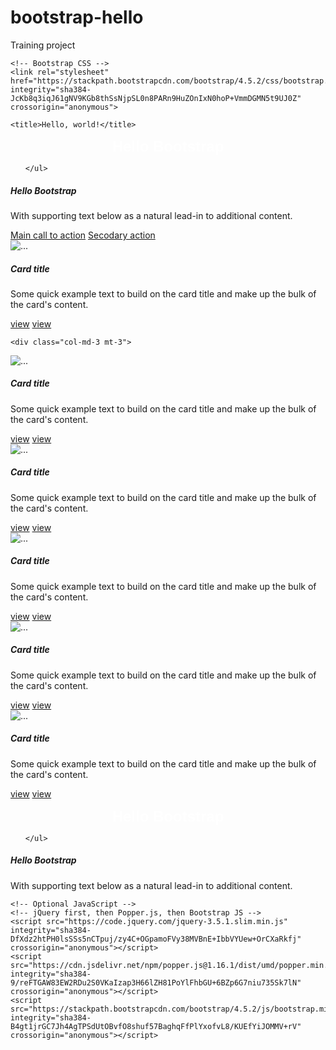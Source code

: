 # bootstrap-hello
Training project
<!doctype html>
<html lang="en">
  <head>
    <!-- Required meta tags -->
    <meta charset="utf-8">
    <meta name="viewport" content="width=device-width, initial-scale=1, shrink-to-fit=no">

    <!-- Bootstrap CSS -->
    <link rel="stylesheet" href="https://stackpath.bootstrapcdn.com/bootstrap/4.5.2/css/bootstrap.min.css" integrity="sha384-JcKb8q3iqJ61gNV9KGb8thSsNjpSL0n8PARn9HuZOnIxN0hoP+VmmDGMN5t9UJ0Z" crossorigin="anonymous">

    <title>Hello, world!</title>
  </head>
  <body>
  
  
  
  <nav class="navbar navbar-dark bg-dark">
  <!-- Navbar content -->
<P Align="center" ><FONT FACE="Arial" SIZE="5" COLOR="#FFFFFF"> 
 <B>Hello Bootstrap</B></FONT></P>

</nav>




<div class="card text-center">
  <div class="card-header">
    <ul class="nav nav-tabs card-header-tabs">
    
     
    </ul>
  </div>
  <div class="card-body">
    <h5 class="card-title">Hello Bootstrap</h5>
    <p class="card-text">With supporting text below as a natural lead-in to additional content.</p>
    <a href="#" class="btn btn-primary">Main call to action</a>
    <a href="#" class="btn btn-primary">Secodary action</a>
  </div>
</div>


 
 
 <div class="container mt-5 mb-5">
  <div class="row">
<div class="col-md-3 mt-3">
<div class="card" >
  <img src="D:/h.jpg" class="card-img-top" alt="...">
  <div class="card-body">
    <h5 class="card-title">Card title</h5>
    <p class="card-text">Some quick example text to build on the card title and make up the bulk of the card's content.</p>
    <a href="#" class="btn btn-primary">view</a>
     <a href="#" class="btn btn-primary">view</a>
  </div>
</div>
</div>
    
    <div class="col-md-3 mt-3">
<div class="card" >
  <img src="D:/h.jpg" class="card-img-top" alt="...">
  <div class="card-body">
    <h5 class="card-title">Card title</h5>
    <p class="card-text">Some quick example text to build on the card title and make up the bulk of the card's content.</p>
    <a href="#" class="btn btn-primary">view</a>
     <a href="#" class="btn btn-primary">view</a>
  </div>
</div>
</div>

<div class="col-md-3 mt-3">
<div class="card" >
  <img src="D:/h.jpg" class="card-img-top" alt="...">
  <div class="card-body">
    <h5 class="card-title">Card title</h5>
    <p class="card-text">Some quick example text to build on the card title and make up the bulk of the card's content.</p>
    <a href="#" class="btn btn-primary">view</a>
     <a href="#" class="btn btn-primary">view</a>
  </div>
</div>
</div>

<div class="col-md-3 mt-3">
<div class="card" >
  <img src="D:/h.jpg" class="card-img-top" alt="...">
  <div class="card-body">
    <h5 class="card-title">Card title</h5>
    <p class="card-text">Some quick example text to build on the card title and make up the bulk of the card's content.</p>
    <a href="#" class="btn btn-primary">view</a>
     <a href="#" class="btn btn-primary">view</a>
  </div>
</div>
</div>

<div class="col-md-3 mt-3">
<div class="card" >
  <img src="D:/h.jpg" class="card-img-top" alt="...">
  <div class="card-body">
    <h5 class="card-title">Card title</h5>
    <p class="card-text">Some quick example text to build on the card title and make up the bulk of the card's content.</p>
    <a href="#" class="btn btn-primary">view</a>
     <a href="#" class="btn btn-primary">view</a>
  </div>
</div>
</div>

<div class="col-md-3 mt-3">
<div class="card" >
  <img src="D:/h.jpg" class="card-img-top" alt="...">
  <div class="card-body">
    <h5 class="card-title">Card title</h5>
    <p class="card-text">Some quick example text to build on the card title and make up the bulk of the card's content.</p>
    <a href="#" class="btn btn-primary">view</a>
     <a href="#" class="btn btn-primary">view</a>
  </div>
</div>
</div>

  </div>
</div>
  
  
  
  
  
  
  
  
  
  
  
  
  
  
  
  
  
  
  
  
<nav class="navbar navbar-dark bg-dark">
  <!-- Navbar content -->
<P Align="center" ><FONT FACE="Arial" SIZE="5" COLOR="#FFFFFF"> 
 <B>Hello Bootstrap</B></FONT></P>

</nav>




<div class="card text-center">
  <div class="card-header">
    <ul class="nav nav-tabs card-header-tabs">
    
     
    </ul>
  </div>
  <div class="card-body">
    <h5 class="card-title">Hello Bootstrap</h5>
    <p class="card-text">With supporting text below as a natural lead-in to additional content.</p>
    
  </div>
</div>
  
  
    

    <!-- Optional JavaScript -->
    <!-- jQuery first, then Popper.js, then Bootstrap JS -->
    <script src="https://code.jquery.com/jquery-3.5.1.slim.min.js" integrity="sha384-DfXdz2htPH0lsSSs5nCTpuj/zy4C+OGpamoFVy38MVBnE+IbbVYUew+OrCXaRkfj" crossorigin="anonymous"></script>
    <script src="https://cdn.jsdelivr.net/npm/popper.js@1.16.1/dist/umd/popper.min.js" integrity="sha384-9/reFTGAW83EW2RDu2S0VKaIzap3H66lZH81PoYlFhbGU+6BZp6G7niu735Sk7lN" crossorigin="anonymous"></script>
    <script src="https://stackpath.bootstrapcdn.com/bootstrap/4.5.2/js/bootstrap.min.js" integrity="sha384-B4gt1jrGC7Jh4AgTPSdUtOBvfO8shuf57BaghqFfPlYxofvL8/KUEfYiJOMMV+rV" crossorigin="anonymous"></script>
  </body>
</html>
